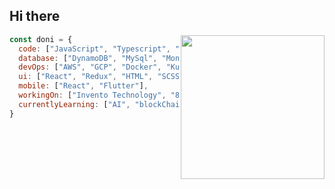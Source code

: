 <br/><br/>

<h2> Hi there</h2>
<img align='right' src="https://media.giphy.com/media/uhy2fnDYJK2R2/giphy.gif" width="230">

```javascript
const doni = {
  code: ["JavaScript", "Typescript", "PHP", "Python", "Go", "C++"],
  database: ["DynamoDB", "MySql", "MongoDB", "Firestore", "Redis", "BigQuery"],
  devOps: ["AWS", "GCP", "Docker", "Kubernetes", "Nginx"],
  ui: ["React", "Redux", "HTML", "SCSS"],
  mobile: ["React", "Flutter"],
  workingOn: ["Invento Technology", "8 Studio", "Freelance"],
  currentlyLearning: ["AI", "blockChain"]
}
```

<br/><br/>
